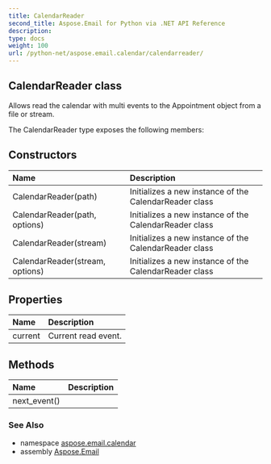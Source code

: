 ```yaml
---
title: CalendarReader
second_title: Aspose.Email for Python via .NET API Reference
description: 
type: docs
weight: 100
url: /python-net/aspose.email.calendar/calendarreader/
---
```


## CalendarReader class

Allows read the calendar with multi events to the Appointment object from a file or stream.

The CalendarReader type exposes the following members:
## Constructors
| Name | Description |
| :- | :- |
|CalendarReader(path)|Initializes a new instance of the CalendarReader class|
|CalendarReader(path, options)|Initializes a new instance of the CalendarReader class|
|CalendarReader(stream)|Initializes a new instance of the CalendarReader class|
|CalendarReader(stream, options)|Initializes a new instance of the CalendarReader class|
## Properties
| Name | Description |
| :- | :- |
|current|Current read event.|
## Methods
| Name | Description |
| :- | :- |
|next_event()|  |

### See Also

* namespace [aspose.email.calendar](/email/python-net/aspose.email.calendar/)
* assembly [Aspose.Email](/email/python-net/)

